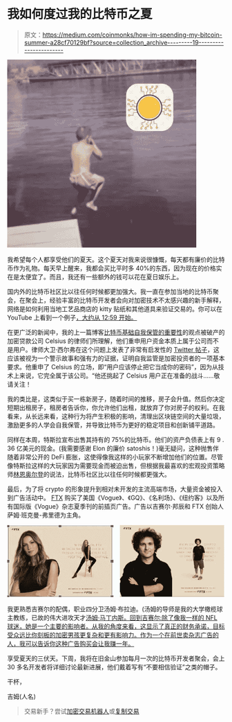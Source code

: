 # 我如何度过我的比特币之夏

> 原文：<https://medium.com/coinmonks/how-im-spending-my-bitcoin-summer-a28cf70129bf?source=collection_archive---------19----------------------->

![](img/e94eaddd6f32a40336cd0697755825dd.png)

我希望每个人都享受他们的夏天。这个夏天对我来说很慷慨，每天都有廉价的比特币作为礼物。每天早上醒来，我都会买比平时多 40%的东西，因为现在的价格实在是太便宜了。而且，我还有一些额外的钱可以花在夏日娱乐上。

国内外的比特币社区比以往任何时候都更加强大。我一直在参加当地的比特币聚会，在聚会上，经验丰富的比特币开发者会向对加密技术不太感兴趣的新手解释，网络是如何利用当地工艺品商店的 kitty 贴纸和其他道具来验证交易的。你可以在 YouTube 上看到一个例子[，大约从 12:59 开始。](https://www.youtube.com/watch?v=LPjGOQ_478Y&t=1097s)

在更广泛的新闻中，我的上一篇博客[比特币基础自我保管的重要性](/coinmonks/bitcoin-basic-the-importance-of-self-custody-6660502ccd72)的观点被破产的加密贷款公司 Celsius 的律师们所理解，他们重申用户资金本质上属于公司而不是用户。律师大卫·西尔弗在这个问题上发表了非常有启发性的 [Twitter 帖子](https://twitter.com/dcsilver/status/1549152767318626304?s=20&t=tZnMg8xRzFBIARmCCKhiiQ)，这应该被视为一个警示故事和强有力的证据，证明自我监管是加密投资者的一项基本要求。他重申了 Celsius 的立场，即“用户应该停止把它当成你的密码”，因为从技术上来说，它完全属于该公司。“他还挑起了 Celsius 用户正在准备的战斗……敬请关注！

我的类比是，这类似于买一栋新房子，随着时间的推移，房子会升值。然后你决定短期出租房子，租房者告诉你，你允许他们出租，就放弃了你对房子的权利。在我看来，从长远来看，这种行为将产生积极的影响，清理出区块链空间的大量垃圾，激励更多的人学会自我保管，并导致比特币为更好的稳定项目和创新铺平道路。

同样在本周，特斯拉宣布出售其持有的 75%的比特币。他们的资产负债表上有 9 . 36 亿美元的现金。(我需要感谢 Elon 的廉价 satoshis！)毫无疑问，这种抛售伴随着非常公开的 DeFi 膨胀，这使得像我这样的小玩家不断增加他们的位置。尽管像特斯拉这样的大玩家因为需要现金而被迫出售，但根据我最喜欢的宏观投资策略师[林恩奥尔登](https://twitter.com/LynAldenContact/status/1548029977496395784?s=20&t=V0IxjTc7ZYpMvbl829N4PA)的说法，比特币社区比以往任何时候都更强大。

最后，为了将 crypto 的形象提升到相对未开发的主流高端市场，大量资金被投入到广告活动中。 [FTX](https://www.fastcompany.com/90747008/gisele-bundchen-hopes-to-sell-you-on-cryptos-potential-for-good-in-upcoming-vogue-ads) 购买了美国《Vogue》、《GQ》、《名利场》、《纽约客》以及所有国际版《Vogue》杂志夏季刊的前插页广告。广告以吉赛尔·邦辰和 FTX 创始人萨姆·班克曼-弗里德为主角。

![](img/2ee5d00b2ad00fcf9f4527c575537da0.png)

我更熟悉吉赛尔的配偶，职业四分卫汤姆·布拉迪。(汤姆的导师是我的大学橄榄球主教练，已故的伟大进攻天才[汤姆·马丁内斯。回到吉赛尔:除了像我一样的 NFL 球迷，她是一个主要的影响者。从我的角度来看，这显示了真正的财务承诺，目标受众远比你刻板的加密男孩更复杂和更有影响力。作为一个在前世卖杂志广告的人，我可以告诉你这种广告购买会让我赚一年。](https://www.youtube.com/watch?v=bNE9kjJVsMc)

享受夏天的三伏天。下周，我将在旧金山参加每月一次的比特币开发者聚会，会上 30 多名开发者将详细讨论最新进展，他们戴着写有“不要相信验证”之类的帽子。

干杯，

吉姆(人名)

> 交易新手？尝试[加密交易机器人](/coinmonks/crypto-trading-bot-c2ffce8acb2a)或[复制交易](/coinmonks/top-10-crypto-copy-trading-platforms-for-beginners-d0c37c7d698c)